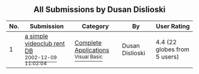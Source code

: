 ﻿<div align="center">

## All Submissions by Dusan Dislioski

</div>

No.  | Submission | Category | By   | User Rating
---- | ---------- | -------- | ---- | -----------
1 | [a simple videoclub rent DB<br /><sup>2002-12-09 11:02:04</sup>](https://github.com/Planet-Source-Code/dusan-dislioski-a-simple-videoclub-rent-db__1-41435) | [Complete Applications<br /><sup>Visual Basic</sup>](../ByCategory/complete-applications__1-27.md) | Dusan Dislioski | 4.4 (22 globes from 5 users)
